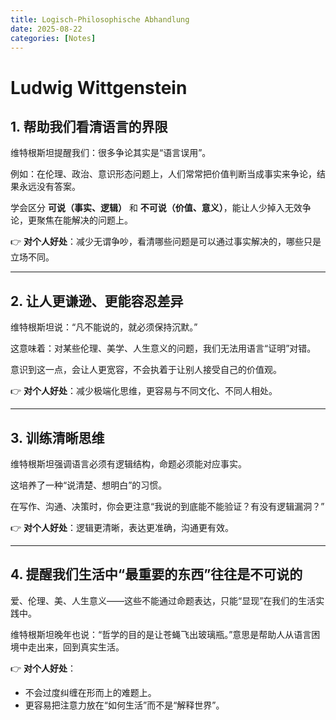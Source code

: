 ```yaml
---
title: Logisch-Philosophische Abhandlung
date: 2025-08-22
categories: [Notes]
---
```

# Ludwig Wittgenstein

## 1. 帮助我们看清语言的界限
维特根斯坦提醒我们：很多争论其实是“语言误用”。  

例如：在伦理、政治、意识形态问题上，人们常常把价值判断当成事实来争论，结果永远没有答案。  

学会区分 **可说（事实、逻辑）** 和 **不可说（价值、意义）**，能让人少掉入无效争论，更聚焦在能解决的问题上。  

👉 **对个人好处**：减少无谓争吵，看清哪些问题是可以通过事实解决的，哪些只是立场不同。  

---

## 2. 让人更谦逊、更能容忍差异
维特根斯坦说：“凡不能说的，就必须保持沉默。”  

这意味着：对某些伦理、美学、人生意义的问题，我们无法用语言“证明”对错。  

意识到这一点，会让人更宽容，不会执着于让别人接受自己的价值观。  

👉 **对个人好处**：减少极端化思维，更容易与不同文化、不同人相处。  

---

## 3. 训练清晰思维
维特根斯坦强调语言必须有逻辑结构，命题必须能对应事实。  

这培养了一种“说清楚、想明白”的习惯。  

在写作、沟通、决策时，你会更注意“我说的到底能不能验证？有没有逻辑漏洞？”  

👉 **对个人好处**：逻辑更清晰，表达更准确，沟通更有效。  

---

## 4. 提醒我们生活中“最重要的东西”往往是不可说的
爱、伦理、美、人生意义——这些不能通过命题表达，只能“显现”在我们的生活实践中。  

维特根斯坦晚年也说：“哲学的目的是让苍蝇飞出玻璃瓶。”意思是帮助人从语言困境中走出来，回到真实生活。  

👉 **对个人好处**：  
- 不会过度纠缠在形而上的难题上。  
- 更容易把注意力放在“如何生活”而不是“解释世界”。  

